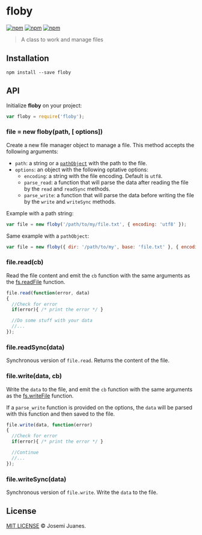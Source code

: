 # floby

[![npm](https://img.shields.io/npm/v/floby.svg?style=flat-square)](https://www.npmjs.com/package/floby)
[![npm](https://img.shields.io/npm/dt/floby.svg?style=flat-square)](https://www.npmjs.com/package/floby)
[![npm](https://img.shields.io/npm/l/floby.svg?style=flat-square)](https://github.com/jmjuanes/floby)

> A class to work and manage files

## Installation

```
npm install --save floby
```

## API

Initialize **floby** on your project:

```javascript
var floby = require('floby');
```

### file = new floby(path, [ options])

Create a new file manager object to manage a file. This method accepts the following arguments:

- `path`: a string or a [`pathObject`](https://nodejs.org/api/path.html#path_path_format_pathobject) with the path to the file.
- `options`: an object with the following optative options:
  - `encoding`: a string with the file encoding. Default is `utf8`.
  - `parse_read`: a function that will parse the data after reading the file by the `read` and `readSync` methods.
  - `parse_write`: a function that will parse the data before writing the file by the `write` and `writeSync` methods.

Example with a path string: 

```javascript
var file = new floby('/path/to/my/file.txt', { encoding: 'utf8' });
```

Same example with a `pathObject`: 

```javascript
var file = new floby({ dir: '/path/to/my', base: 'file.txt' }, { encoding: 'utf8' });
```

### file.read(cb)

Read the file content and emit the `cb` function with the same arguments as the [fs.readFile](https://nodejs.org/api/fs.html#fs_fs_readfile_file_options_callback) function.

```javascript
file.read(function(error, data)
{
  //Check for error
  if(error){ /* print the error */ }

  //Do some stuff with your data
  //...
});
```

### file.readSync(data)

Synchronous version of `file.read`. Returns the content of the file.

### file.write(data, cb)

Write the `data` to the file, and emit the `cb` function with the same arguments as the [fs.writeFile](https://nodejs.org/api/fs.html#fs_fs_writefile_file_data_options_callback) function.

If a `parse_write` function is provided on the options, the `data` will be parsed with this function and then saved to the file.

```javascript
file.write(data, function(error)
{
  //Check for error
  if(error){ /* print the error */ }

  //Continue
  //...
});
```

### file.writeSync(data)

Synchronous version of `file.write`. Write the `data` to the file.

## License

[MIT LICENSE](./LICENSE) &copy; Josemi Juanes.
